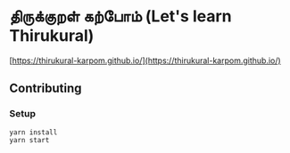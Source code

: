 # திருக்குறள் கற்போம் (Let's learn Thirukural)

[https://thirukural-karpom.github.io/](https://thirukural-karpom.github.io/)

## Contributing

### Setup

```
yarn install
yarn start
```

